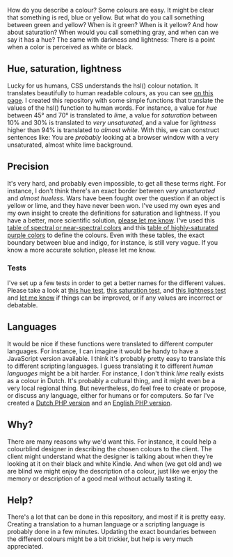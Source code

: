 How do you describe a colour? Some colours are easy. It might be clear that something is red, blue or yellow. But what do you call something between green and yellow? When is it green? When is it yellow? And how about saturation? When would you call something gray, and when can we say it has a hue? The same with darkness and lightness: There is a point when a color is perceived as white or black. 

## Hue, saturation, lightness

Lucky for us humans, CSS understands the hsl() colour notation. It translates beautifully to human readable colours, as you can see [on this page](http://ghehehe.nl/random/100/). I created this repository with some simple functions that translate the values of the hsl() function to human words. For instance, a value for *hue* between 45° and 70° is translated to *lime*, a value for *saturation* between 10% and 30% is translated to *very unsaturated*, and a value for *lightness* higher than 94% is translated to *almost white*. With this, we can construct sentences like: You are *probably* looking at a browser window with a very unsaturated, almost white lime background. 

## Precision
It's very hard, and probably even impossible, to get all these terms right. For instance, I don't think there's an exact border between *very unsaturated* and *almost hueless*. Wars have been fought over the question if an object is yellow or lime, and they have never been won. I've used my own eyes and my own insight to create the definitions for saturation and lightness. If you have a better, more scientific solution, [please let me know](https://github.com/vasilisvg/human-colours/issues). I've used this [table of spectral or near-spectral colors](https://en.wikipedia.org/wiki/Spectral_color#Table_of_spectral_or_near-spectral_colors) and this [table of highly-saturated purple colors](https://en.wikipedia.org/wiki/Line_of_purples#Table_of_highly-saturated_purple_colors) to define the colours. Even with these tables, the exact boundary between blue and indigo, for instance, is still very vague. If you know a more accurate solution, please let me know.

### Tests
I've set up a few tests in order to get a better names for the different values. Please take a look at [this hue test](http://nerd.vasilis.nl/code/human-colours/tests/hue-en-gb.php), [this saturation test](http://nerd.vasilis.nl/code/human-colours/tests/saturation-en-gb.php), and [this lightness test](http://nerd.vasilis.nl/code/human-colours/tests/lightness-en-gb.php) and [let me know](https://github.com/vasilisvg/human-colours/issues) if things can be improved, or if any values are incorrect or debatable.

## Languages
It would be nice if these functions were translated to different computer languages. For instance, I can imagine it would be handy to have a JavaScript version available. I think it's probably pretty easy to translate this to different scripting languages. I guess translating it to different *human languages* might be a bit harder. For instance, I don't think *lime* really exists as a colour in Dutch. It's probably a cultural thing, and it might even be a very local regional thing. But nevertheless, do feel free to create or propose, or discuss any language, either for humans or for computers. So far I've created a [Dutch PHP version](http://nerd.vasilis.nl/code/human-colours/php/nl-nl-example.php) and an [English PHP version](http://nerd.vasilis.nl/code/human-colours/php/en-gb-example.php).

## Why?
There are many reasons why we'd want this. For instance, it could help a colourblind designer in describing the chosen colours to the client. The client might understand what the designer is talking about when they're looking at it on their black and white Kindle. And when (we get old and) we are blind we might enjoy the description of a colour, just like we enjoy the memory or description of a good meal without actually tasting it.

## Help?
There's a lot that can be done in this repository, and most if it is pretty easy. Creating a translation to a human language or a scripting language is probably done in a few minutes. Updating the exact boundaries between the different colours might be a bit trickier, but help is very much appreciated.
